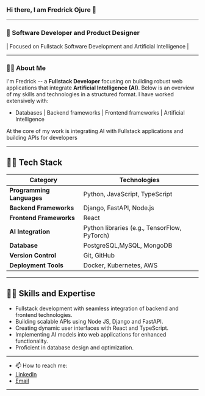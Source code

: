

### Hi there, I am Fredrick Ojure 👋

---

### 👯 Software Developer and Product Designer

| Focused on Fullstack Software Development and Artificial Intelligence |

---

### 🔭🔭 About Me

I'm Fredrick --  a **Fullstack Developer** focusing on building robust web applications that integrate **Artificial Intelligence (AI)**. Below is an overview of my skills and technologies in a structured format.
I have worked extensively with:

- Databases | Backend frameworks | Frontend frameworks | Artificial Intelligence

At the core of my work is integrating AI with Fullstack applications  and building APIs for developers

---


## 💬💬 Tech Stack

| **Category**       | **Technologies**                     |
|---------------------|--------------------------------------|
| **Programming Languages** | Python, JavaScript, TypeScript       |
| **Backend Frameworks**    | Django, FastAPI, Node.js             |
| **Frontend Frameworks**   | React                              |
| **AI Integration**        | Python libraries (e.g., TensorFlow, PyTorch) |
| **Database**              | PostgreSQL,MySQL,  MongoDB                |
| **Version Control**       | Git, GitHub                        |
| **Deployment Tools**      | Docker, Kubernetes, AWS            |

---

## 🌱🌱 Skills and Expertise
- Fullstack development with seamless integration of backend and frontend technologies.
- Building scalable APIs using Node JS, Django and FastAPI.
- Creating dynamic user interfaces with React and TypeScript.
- Implementing AI models into web applications for enhanced functionality.
- Proficient in database design and optimization.

---
-  📫 How to reach me:
-  [LinkedIn](https://www.linkedin.com/in/fredrick-ojure-b2027011/)
-  [Email](fredojure@gmail.com)
  

---



<!--
**OjureFred/OjureFred** is a ✨ _special_ ✨ repository because its `README.md` (this file) appears on your GitHub profile.

Here are some ideas to get you started:

- 🔭 I’m currently working on ...
- 🌱 I’m currently learning ...
- 👯 I’m looking to collaborate on ...
- 🤔 I’m looking for help with ...
- 💬 Ask me about ...
- 📫 How to reach me: ...
- 😄 Pronouns: ...
- ⚡ Fun fact: ...
-->
